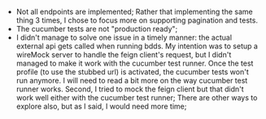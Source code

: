 
- Not all endpoints are implemented; Rather that implementing the same thing 3 times, I chose to focus more on supporting pagination and tests.
- The cucumber tests are not "production ready"; 
- I didn't manage to solve one issue in a timely manner: the actual external api gets called when running bdds. 
My intention was to setup a wireMock server to handle the feign client's request, but I didn't managed to make it work with the cucumber test runner.
Once the test profile (to use the stubbed url) is activated, the cucumber tests won't run anymore. I will need to read a bit more on the way cucumber test runner works.
Second, I tried to mock the feign client but that didn't work well either with the cucumber test runner;
There are other ways to explore also, but as I said, I would need more time;
